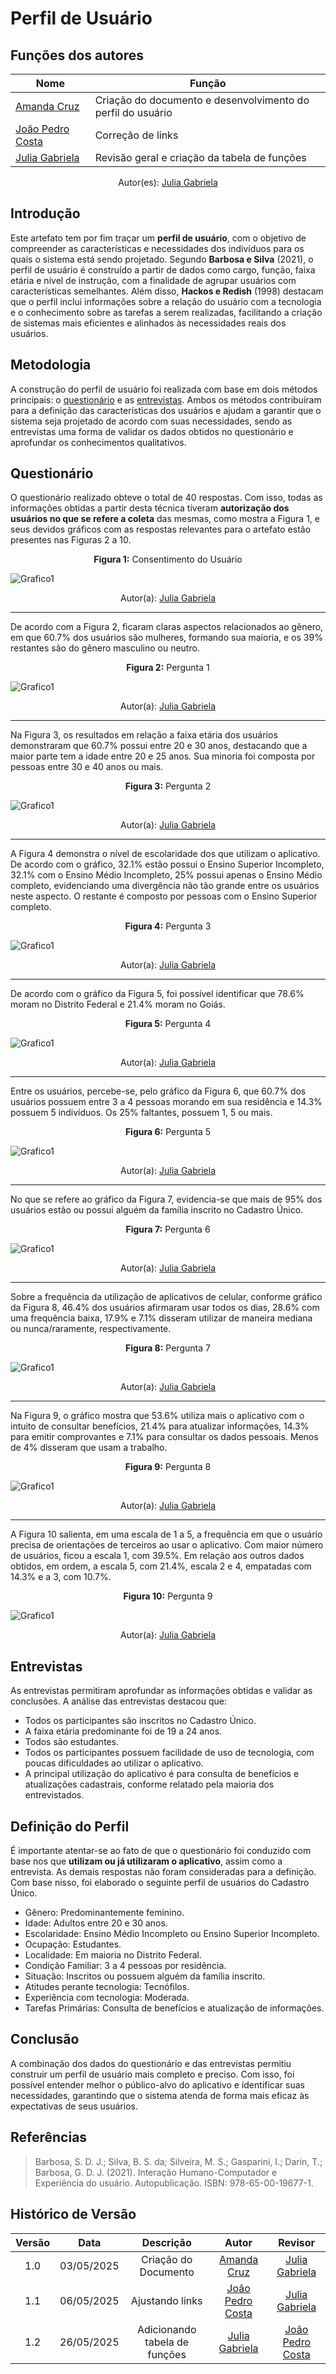 # Perfil de Usuário

## Funções dos autores

| Nome                 | Função                                                            | 
|----------------------|----------------------------------------------------------------   |
|[Amanda Cruz](https://github.com/mandicrz)|Criação do documento e desenvolvimento do perfil do usuário| 
|[João Pedro Costa](https://github.com/johnaopedro)|Correção de links| 
|[Julia Gabriela](https://github.com/JuliaGabP)|Revisão geral e criação da tabela de funções| 
<center>
    Autor(es): 
    <a href="https://github.com/JuliaGabP" target="_blank">Julia Gabriela</a>
</center>

## Introdução

Este artefato tem por fim traçar um **perfil de usuário**, com o objetivo de compreender as características e necessidades dos indivíduos para os quais o sistema está sendo projetado. Segundo **Barbosa e Silva** (2021), o perfil de usuário é construído a partir de dados como cargo, função, faixa etária e nível de instrução, com a finalidade de agrupar usuários com características semelhantes. Além disso, **Hackos e Redish** (1998) destacam que o perfil inclui informações sobre a relação do usuário com a tecnologia e o conhecimento sobre as tarefas a serem realizadas, facilitando a criação de sistemas mais eficientes e alinhados às necessidades reais dos usuários.

## Metodologia

A construção do perfil de usuário foi realizada com base em dois métodos principais: o [questionário](./tecnicas/questionario.md) e as [entrevistas](./tecnicas/entrevista.md). Ambos os métodos contribuíram para a definição das características dos usuários e ajudam a garantir que o sistema seja projetado de acordo com suas necessidades, sendo as entrevistas uma forma de validar os dados obtidos no questionário e aprofundar os conhecimentos qualitativos.

## Questionário
O questionário realizado obteve o total de 40 respostas. Com isso, todas as informações obtidas a partir desta técnica tiveram **autorização dos usuários no que se refere a coleta** das mesmas, como mostra a Figura 1, e seus devidos gráficos com as respostas relevantes para o artefato estão presentes nas Figuras 2 a 10.

<p align="center"><b>Figura 1:</b> Consentimento do Usuário</p> 

![Grafico1](../assets/grafico1.png)

<center>
 Autor(a): <a href="https://github.com/JuliaGabP" target = "_blank">Julia Gabriela</a></h6>
</center>

--- 
De acordo com a Figura 2, ficaram claras aspectos relacionados ao gênero, em que 60.7% dos usuários são mulheres, formando sua maioria, e os 39% restantes são do gênero masculino ou neutro.

<p align="center"><b>Figura 2:</b> Pergunta 1</p> 
 
![Grafico1](../assets/grafico3.png)
<center>
 Autor(a): <a href="https://github.com/JuliaGabP" target = "_blank">Julia Gabriela</a></h6>
</center>

---

Na Figura 3, os resultados em relação a faixa etária dos usuários demonstraram que 60.7% possui entre 20 e 30 anos, destacando que a maior parte tem a idade entre 20 e 25 anos. Sua minoria foi composta por pessoas entre 30 e 40 anos ou mais.

<p align="center"><b>Figura 3:</b> Pergunta 2</p> 

![Grafico1](../assets/grafico4.png)
<center>
 Autor(a): <a href="https://github.com/JuliaGabP" target = "_blank">Julia Gabriela</a></h6>
</center>

---
A Figura 4 demonstra o nível de escolaridade dos que utilizam o aplicativo. De acordo com o gráfico, 32.1% estão possui o Ensino Superior Incompleto, 32.1% com o Ensino Médio Incompleto, 25% possui apenas o Ensino Médio completo, evidenciando uma divergência não tão grande entre os usuários neste aspecto. O restante é composto por pessoas com o Ensino Superior completo.

<p align="center"><b>Figura 4:</b> Pergunta 3</p> 

![Grafico1](../assets/grafico5.png)
<center>
 Autor(a): <a href="https://github.com/JuliaGabP" target = "_blank">Julia Gabriela</a></h6>
</center>

---

De acordo com o gráfico da Figura 5, foi possível identificar que 78.6% moram no Distrito Federal e 21.4% moram no Goiás.
<p align="center"><b>Figura 5:</b> Pergunta 4</p> 
  
![Grafico1](../assets/grafico6.png)
<center>
 Autor(a): <a href="https://github.com/JuliaGabP" target = "_blank">Julia Gabriela</a></h6>
</center>

--- 
Entre os usuários, percebe-se, pelo gráfico da Figura 6, que 60.7% dos usuários possuem entre 3 a 4 pessoas morando em sua residência e 14.3% possuem 5 indivíduos. Os 25% faltantes, possuem 1, 5 ou mais.

<p align="center"><b>Figura 6:</b> Pergunta 5</p> 

![Grafico1](../assets/grafico7.png)
<center>
 Autor(a): <a href="https://github.com/JuliaGabP" target = "_blank">Julia Gabriela</a></h6>
</center>

---
No que se refere ao gráfico da Figura 7, evidencia-se que mais de 95% dos usuários estão ou possui alguém da família inscrito no Cadastro Único.

<p align="center"><b>Figura 7:</b> Pergunta 6</p> 
  
![Grafico1](../assets/grafico8.png)
<center>
 Autor(a): <a href="https://github.com/JuliaGabP" target = "_blank">Julia Gabriela</a></h6>
</center>

---
Sobre a frequência da utilização de aplicativos de celular, conforme gráfico da Figura 8, 46.4% dos usuários afirmaram usar todos os dias, 28.6% com uma frequência baixa, 17.9% e 7.1% disseram utilizar de maneira mediana ou nunca/raramente, respectivamente.
<p align="center"><b>Figura 8:</b> Pergunta 7</p> 

![Grafico1](../assets/grafico13.png)
<center>
 Autor(a): <a href="https://github.com/JuliaGabP" target = "_blank">Julia Gabriela</a></h6>
</center>

---
Na Figura 9, o gráfico mostra que 53.6% utiliza mais o aplicativo com o intuito de consultar benefícios, 21.4% para atualizar informações, 14.3% para emitir comprovantes e 7.1% para consultar os dados pessoais. Menos de 4% disseram que usam a trabalho.

<p align="center"><b>Figura 9:</b> Pergunta 8</p> 

![Grafico1](../assets/grafico14.png)
<center>
 Autor(a): <a href="https://github.com/JuliaGabP" target = "_blank">Julia Gabriela</a></h6>
</center>

---
A Figura 10 salienta, em uma escala de 1 a 5, a frequência em que o usuário precisa de orientações de terceiros ao usar o aplicativo. Com maior número de usuários, ficou a escala 1, com 39.5%. Em relação aos outros dados obtidos, em ordem, a escala 5, com 21.4%, escala 2 e 4, empatadas com 14.3% e a 3, com 10.7%. 
<p align="center"><b>Figura 10:</b> Pergunta 9</p> 

![Grafico1](../assets/grafico16.png)
<center>
 Autor(a): <a href="https://github.com/JuliaGabP" target = "_blank">Julia Gabriela</a></h6>
</center>

## Entrevistas

As entrevistas permitiram aprofundar as informações obtidas e validar as conclusões. A análise das entrevistas destacou que:

- Todos os participantes são inscritos no Cadastro Único.
- A faixa etária predominante foi de 19 a 24 anos.
- Todos são estudantes.
- Todos os participantes possuem facilidade de uso de tecnologia, com poucas dificuldades ao utilizar o aplicativo.
- A principal utilização do aplicativo é para consulta de benefícios e atualizações cadastrais, conforme relatado pela maioria dos entrevistados.

## Definição do Perfil 

É importante atentar-se ao fato de que o questionário foi conduzido com base nos que **utilizam ou já utilizaram o aplicativo**, assim como a entrevista. As demais respostas não foram consideradas para a definição.
Com base nisso, foi elaborado o seguinte perfil de usuários do Cadastro Único.

- Gênero: Predominantemente feminino.
- Idade: Adultos entre 20 e 30 anos.
- Escolaridade: Ensino Médio Incompleto ou Ensino Superior Incompleto.
- Ocupação: Estudantes.
- Localidade: Em maioria no Distrito Federal.
- Condição Familiar: 3 a 4 pessoas por residência.
- Situação: Inscritos ou possuem alguém da família inscrito.
- Atitudes perante tecnologia: Tecnófilos.
- Experiência com tecnologia: Moderada.
- Tarefas Primárias: Consulta de benefícios e atualização de informações.


## Conclusão

A combinação dos dados do questionário e das entrevistas permitiu construir um perfil de usuário mais completo e preciso. Com isso, foi possível entender melhor o público-alvo do aplicativo e identificar suas necessidades, garantindo que o sistema atenda de forma mais eficaz às expectativas de seus usuários.

## Referências

> Barbosa, S. D. J.; Silva, B. S. da; Silveira, M. S.; Gasparini, I.; Darin, T.; Barbosa, G. D. J. (2021). Interação Humano-Computador e Experiência do usuário. Autopublicação. ISBN: 978-65-00-19677-1.

## Histórico de Versão
| Versão |    Data    |    Descrição     |         Autor         |       Revisor      |
| :----: | :--------: | :--------------: | :-------------------: | :----------------: |
|  1.0   | 03/05/2025 | Criação do Documento | [Amanda Cruz](https://github.com/mandicrz) | [Julia Gabriela](https://github.com/JuliaGabP) | 
|  1.1   | 06/05/2025 | Ajustando links  | [João Pedro Costa](https://github.com/joaopedro) | [Julia Gabriela](https://github.com/JuliaGabP) |
|  1.2   | 26/05/2025 | Adicionando tabela de funções  | [Julia Gabriela](https://github.com/JuliaGabP) | [João Pedro Costa](https://github.com/joaopedro)  |
